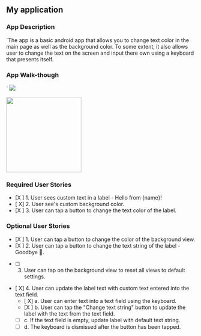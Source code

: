 ## My application

### App Description
`The app is a basic android app that allows you to change text color in the main page as well as the background color. To some extent, it also allows user to change the text on the screen and input there own using a keyboard that presents itself.

### App Walk-though
`
![](https://i.imgur.com/7J0rlZZ.gif)


<img src="YOUR_GIF_URL_HERE" width=200><br>



### Required User Stories
- [X ] 1. User sees custom text in a label - Hello from {name}!
- [ X] 2. User see's custom background color.
- [X ] 3. User can tap a button to change the text color of the label.

### Optional User Stories
- [X ] 1. User can tap a button to change the color of the background view.
- [X ] 2. User can tap a button to change the text string of the label - Goodbye 👋.
- [ ] 3. User can tap on the background view to reset all views to default settings.
- [ X] 4. User can update the label text with custom text entered into the text field.
   - [ X] a. User can enter text into a text field using the keyboard.
   - [X ] b. User can tap the "Change text string" button to update the label with the text from the text field.
   - [ ] c. If the text field is empty, update label with default text string.
   - [ ] d. The keyboard is dismissed after the button has been tapped.

